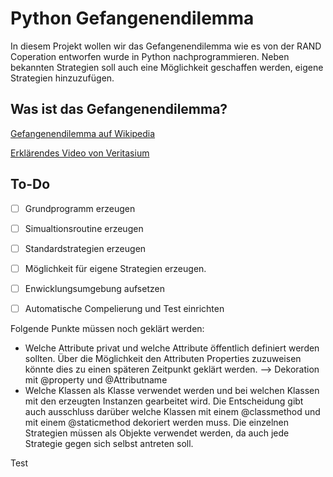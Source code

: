 # Python Gefangenendilemma
In diesem Projekt wollen wir das Gefangenendilemma wie es von der RAND Coperation entworfen wurde in Python nachprogrammieren. Neben bekannten Strategien soll auch eine Möglichkeit geschaffen werden, eigene Strategien hinzuzufügen.

## Was ist das Gefangenendilemma?

[Gefangenendilemma auf Wikipedia](https://de.wikipedia.org/wiki/Gefangenendilemma)

[Erklärendes Video von Veritasium](https://www.youtube.com/watch?v=mScpHTIi-kM)

## To-Do

- [ ] Grundprogramm erzeugen
- [ ] Simualtionsroutine erzeugen
- [ ] Standardstrategien erzeugen
- [ ] Möglichkeit für eigene Strategien erzeugen.

- [ ] Enwicklungsumgebung aufsetzen
- [ ] Automatische Compelierung und Test einrichten 

Folgende Punkte müssen noch geklärt werden:
* Welche Attribute privat und welche Attribute öffentlich definiert werden sollten. Über die Möglichkeit den Attributen Properties zuzuweisen könnte dies zu einen späteren Zeitpunkt geklärt werden. --> Dekoration mit @property und @Attributname
* Welche Klassen als Klasse verwendet werden und bei welchen Klassen mit den erzeugten Instanzen gearbeitet wird. Die Entscheidung gibt auch ausschluss darüber welche Klassen mit einem @classmethod und mit einem @staticmethod dekoriert werden muss. Die einzelnen Strategien müssen als Objekte verwendet werden, da auch jede Strategie gegen sich selbst antreten soll.

Test



